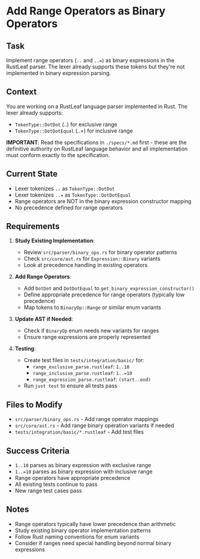 # Add Range Operators as Binary Operators

## Task
Implement range operators (`..` and `..=`) as binary expressions in the RustLeaf parser. The lexer already supports these tokens but they're not implemented in binary expression parsing.

## Context
You are working on a RustLeaf language parser implemented in Rust. The lexer already supports:
- `TokenType::DotDot` (..) for exclusive range
- `TokenType::DotDotEqual` (..=) for inclusive range

**IMPORTANT**: Read the specifications in `./specs/*.md` first - these are the definitive authority on RustLeaf language behavior and all implementation must conform exactly to the specification.

## Current State
- Lexer tokenizes `..` as `TokenType::DotDot`
- Lexer tokenizes `..=` as `TokenType::DotDotEqual`  
- Range operators are NOT in the binary expression constructor mapping
- No precedence defined for range operators

## Requirements
1. **Study Existing Implementation**:
   - Review `src/parser/binary_ops.rs` for binary operator patterns
   - Check `src/core/ast.rs` for `Expression::Binary` variants
   - Look at precedence handling in existing operators

2. **Add Range Operators**:
   - Add `DotDot` and `DotDotEqual` to `get_binary_expression_constructor()`
   - Define appropriate precedence for range operators (typically low precedence)
   - Map tokens to `BinaryOp::Range` or similar enum variants

3. **Update AST if Needed**:
   - Check if `BinaryOp` enum needs new variants for ranges
   - Ensure range expressions are properly represented

4. **Testing**:
   - Create test files in `tests/integration/basic/` for:
     - `range_exclusive_parse.rustleaf`: `1..10`
     - `range_inclusive_parse.rustleaf`: `1..=10`
     - `range_expression_parse.rustleaf`: `(start..end)`
   - Run `just test` to ensure all tests pass

## Files to Modify
- `src/parser/binary_ops.rs` - Add range operator mappings
- `src/core/ast.rs` - Add range binary operation variants if needed
- `tests/integration/basic/*.rustleaf` - Add test files

## Success Criteria
- `1..10` parses as binary expression with exclusive range
- `1..=10` parses as binary expression with inclusive range
- Range operators have appropriate precedence
- All existing tests continue to pass
- New range test cases pass

## Notes
- Range operators typically have lower precedence than arithmetic
- Study existing binary operator implementation patterns
- Follow Rust naming conventions for enum variants
- Consider if ranges need special handling beyond normal binary expressions